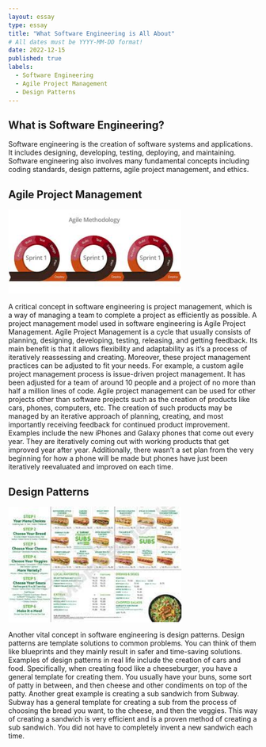 ```yaml
---
layout: essay
type: essay
title: "What Software Engineering is All About"
# All dates must be YYYY-MM-DD format!
date: 2022-12-15
published: true
labels:
  - Software Engineering
  - Agile Project Management
  - Design Patterns
---
```


## What is Software Engineering?
Software engineering is the creation of software systems and applications. It includes designing, developing, testing, deploying, and maintaining. Software engineering also involves many fundamental concepts including coding standards, design patterns, agile project management, and ethics. 

## Agile Project Management

<img width="350px" 
     class="rounded pe-4" 
     src="../img/software-engineering/agile-methodology.jpg" >
     
A critical concept in software engineering is project management, which is a way of managing a team to complete a project as efficiently as possible. A project management model used in software engineering is Agile Project Management. Agile Project Management is a cycle that usually consists of planning, designing, developing, testing, releasing, and getting feedback. Its main benefit is that it allows flexibility and adaptability as it’s a process of iteratively reassessing and creating. Moreover, these project management practices can be adjusted to fit your needs. For example, a custom agile project management process is issue-driven project management. It has been adjusted for a team of around 10 people and a project of no more than half a million lines of code. Agile project management can be used for other projects other than software projects such as the creation of products like cars, phones, computers, etc. The creation of such products may be managed by an iterative approach of planning, creating, and most importantly receiving feedback for continued product improvement. Examples include the new iPhones and Galaxy phones that come out every year. They are iteratively coming out with working products that get improved year after year. Additionally, there wasn’t a set plan from the very beginning for how a phone will be made but phones have just been iteratively reevaluated and improved on each time.

## Design Patterns

<img width="350px" 
     class="rounded pe-4" 
     src="../img/software-engineering/design-patterns.jpg" >

Another vital concept in software engineering is design patterns. Design patterns are template solutions to common problems. You can think of them like blueprints and they mainly result in safer and time-saving solutions. Examples of design patterns in real life include the creation of cars and food. Specifically, when creating food like a cheeseburger, you have a general template for creating them. You usually have your buns, some sort of patty in between, and then cheese and other condiments on top of the patty. Another great example is creating a sub sandwich from Subway. Subway has a general template for creating a sub from the process of choosing the bread you want, to the cheese, and then the veggies. This way of creating a sandwich is very efficient and is a proven method of creating a sub sandwich. You did not have to completely invent a new sandwich each time.
